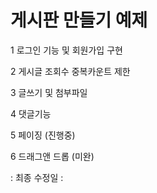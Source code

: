 # 게시판 만들기 예제

1 로그인 기능 및 회원가입 구현

2 게시글 조회수 중복카운트 제한

3 글쓰기 및 첨부파일

4 댓글기능

5 페이징 (진행중)

6 드래그앤 드롭 (미완)


 : 최종 수정일 :
